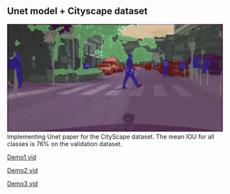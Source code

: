 ## Unet model + Cityscape dataset
![Thumb](thumb.png)
Implementing Unet paper for the CityScape dataset.
The mean IOU for all classes is 76% on the validation dataset.

[Demo1 vid](https://youtu.be/hwukQZ1rUAo)

[Demo2 vid](https://youtu.be/bpUPKiHMvVY)

[Demo3 vid](https://youtu.be/vBCH5Pkt5y8)
